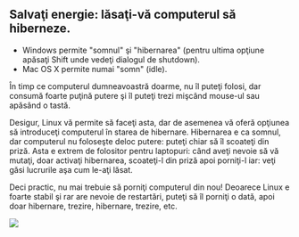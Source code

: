 <?php require("../../entete.php"); ?> <?php require("../../base.php"); ?> <?php require("../../fonctions.php"); ?>

<div id="corps">

<h2>Salvaţi energie: lăsaţi-vă computerul să hiberneze.</h2>

<ul>
<li>Windows permite "somnul" şi "hibernarea" (pentru ultima opţiune apăsaţi Shift unde vedeţi dialogul de shutdown).</li>
<li>Mac OS X permite numai "somn" (idle).</li>
</ul>

<p>În timp ce computerul dumneavoastră doarme, nu îl puteţi folosi, dar consumă
foarte puţină putere şi îl puteţi trezi mişcând mouse-ul sau apăsând o tastă.</p>

<p>Desigur, Linux vă permite să faceţi asta, dar de asemenea vă oferă opţiunea
să introduceţi computerul în starea de hibernare. Hibernarea e ca somnul, dar computerul
nu foloseşte deloc putere: puteţi chiar să îl scoateţi din priză. Asta e extrem de folositor
pentru laptopuri: când aveţi nevoie să vă mutaţi, doar activaţi hibernarea, scoateţi-l din priză
apoi porniţi-l iar: veţi găsi lucrurile aşa cum le-aţi lăsat.</p>

<p>Deci practic, nu mai trebuie să porniţi computerul din nou! Deoarece Linux e foarte stabil
şi rar are nevoie de restartări, puteţi să îl porniţi o dată, apoi doar hibernare, trezire,
hibernare, trezire, etc.</p>


<img src="Images/suspend_hibernate_thumb.png" />

</div>


